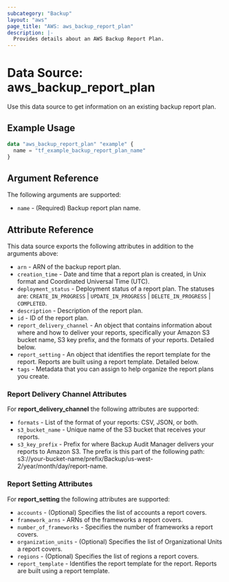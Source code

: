 ```yaml
---
subcategory: "Backup"
layout: "aws"
page_title: "AWS: aws_backup_report_plan"
description: |-
  Provides details about an AWS Backup Report Plan.
---
```


# Data Source: aws_backup_report_plan

Use this data source to get information on an existing backup report plan.

## Example Usage

```terraform
data "aws_backup_report_plan" "example" {
  name = "tf_example_backup_report_plan_name"
}
```

## Argument Reference

The following arguments are supported:

* `name` - (Required) Backup report plan name.

## Attribute Reference

This data source exports the following attributes in addition to the arguments above:

* `arn` - ARN of the backup report plan.
* `creation_time` - Date and time that a report plan is created, in Unix format and Coordinated Universal Time (UTC).
* `deployment_status` - Deployment status of a report plan. The statuses are: `CREATE_IN_PROGRESS` | `UPDATE_IN_PROGRESS` | `DELETE_IN_PROGRESS` | `COMPLETED`.
* `description` - Description of the report plan.
* `id` - ID of the report plan.
* `report_delivery_channel` - An object that contains information about where and how to deliver your reports, specifically your Amazon S3 bucket name, S3 key prefix, and the formats of your reports. Detailed below.
* `report_setting` - An object that identifies the report template for the report. Reports are built using a report template. Detailed below.
* `tags` - Metadata that you can assign to help organize the report plans you create.

### Report Delivery Channel Attributes

For **report_delivery_channel** the following attributes are supported:

* `formats` - List of the format of your reports: CSV, JSON, or both.
* `s3_bucket_name` - Unique name of the S3 bucket that receives your reports.
* `s3_key_prefix` - Prefix for where Backup Audit Manager delivers your reports to Amazon S3. The prefix is this part of the following path: s3://your-bucket-name/prefix/Backup/us-west-2/year/month/day/report-name.

### Report Setting Attributes

For **report_setting** the following attributes are supported:

* `accounts` - (Optional) Specifies the list of accounts a report covers.
* `framework_arns` - ARNs of the frameworks a report covers.
* `number_of_frameworks` - Specifies the number of frameworks a report covers.
* `organization_units` - (Optional) Specifies the list of Organizational Units a report covers.
* `regions` - (Optional) Specifies the list of regions a report covers.
* `report_template` - Identifies the report template for the report. Reports are built using a report template.
